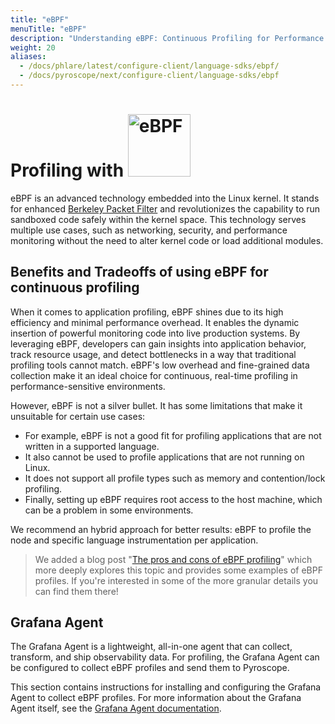 ```yaml
---
title: "eBPF"
menuTitle: "eBPF"
description: "Understanding eBPF: Continuous Profiling for Performance Optimization"
weight: 20
aliases:
  - /docs/phlare/latest/configure-client/language-sdks/ebpf/
  - /docs/pyroscope/next/configure-client/language-sdks/ebpf
---
```



# Profiling with <img src="https://upload.wikimedia.org/wikipedia/commons/thumb/b/b0/EBPF_logo.png/240px-EBPF_logo.png" width="100px;" alt="eBPF"/>

eBPF is an advanced technology embedded into the Linux kernel. It stands for enhanced [Berkeley Packet Filter](https://en.wikipedia.org/wiki/EBPF) and revolutionizes the capability to run sandboxed code safely within the kernel space. This technology serves multiple use cases, such as networking, security, and performance monitoring without the need to alter kernel code or load additional modules.

## Benefits and Tradeoffs of using eBPF for continuous profiling

When it comes to application profiling, eBPF shines due to its high efficiency and minimal performance overhead. It enables the dynamic insertion of powerful monitoring code into live production systems. By leveraging eBPF, developers can gain insights into application behavior, track resource usage, and detect bottlenecks in a way that traditional profiling tools cannot match. eBPF's low overhead and fine-grained data collection make it an ideal choice for continuous, real-time profiling in performance-sensitive environments.

However, eBPF is not a silver bullet. It has some limitations that make it unsuitable for certain use cases:

- For example, eBPF is not a good fit for profiling applications that are not written in a supported language.
- It also cannot be used to profile applications that are not running on Linux.
- It does not support all profile types such as memory and contention/lock profiling.
- Finally, setting up eBPF requires root access to the host machine, which can be a problem in some environments.

We recommend an hybrid approach for better results: eBPF to profile the node and specific language instrumentation per application.

> We added a blog post "[The pros and cons of eBPF profiling](https://pyroscope.io/blog/ebpf-profiling-pros-cons)" which more deeply
explores this topic and provides some examples of eBPF profiles. If you're interested in some of the more granular details you can find them there!

## Grafana Agent

The Grafana Agent is a lightweight, all-in-one agent that can collect, transform, and ship observability data. For profiling, the Grafana Agent can be configured to collect eBPF profiles and send them to Pyroscope.

This section contains instructions for installing and configuring the Grafana Agent to collect eBPF profiles. For more information about the Grafana Agent itself, see the [Grafana Agent documentation](https://grafana.com/docs/agent/latest/flow/).
